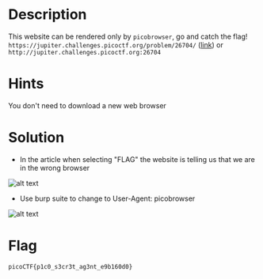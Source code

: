 # Description

This website can be rendered only by `picobrowser`, go and catch the flag! `https://jupiter.challenges.picoctf.org/problem/26704/` ([link](https://jupiter.challenges.picoctf.org/problem/26704/)) or `http://jupiter.challenges.picoctf.org:26704`

# Hints

You don't need to download a new web browser    

# Solution

- In the article when selecting "FLAG" the website is telling us that we are in the wrong browser

![alt text](/image/21.png)

- Use burp suite to change to User-Agent: picobrowser

![alt text](/image/22.png)

# Flag
`picoCTF{p1c0_s3cr3t_ag3nt_e9b160d0}`